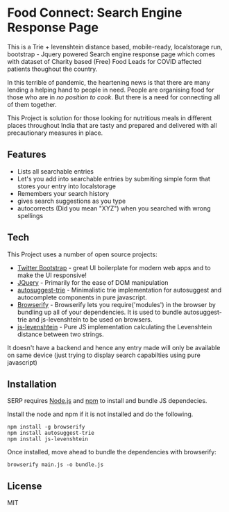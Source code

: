 # Food Connect: Search Engine Response Page

This is a Trie + levenshtein distance based, mobile-ready, localstorage run, bootstrap - Jquery powered Search engine response page which comes with dataset of Charity based (Free) Food Leads for COVID affected patients thoughout the country.

In this terrible of pandemic, the heartening news is that there are many lending a helping hand to people in need. People are organising food for those who are in _no position to cook_. But there is a need for connecting all of them together.

This Project is solution for those looking for nutritious meals in different places throughout India that are tasty and prepared and delivered with all precautionary measures in place.

## Features

- Lists all searchable entries
- Let's you add into searchable entries by submiting simple form that stores your entry into localstorage
- Remembers your search history
- gives search suggestions as you type
- autocorrects (Did you mean "XYZ") when you searched with wrong spellings


## Tech

This Project uses a number of open source projects:

- [Twitter Bootstrap](https://getbootstrap.com) - great UI boilerplate for modern web apps and to make the UI responsive!
- [JQuery](https://jquery.com) - Primarily for the ease of DOM manipulation
- [autosuggest-trie](https://github.com/moroshko/autosuggest-trie) - Minimalistic trie implementation for autosuggest and autocomplete components in pure javascript.
- [Browserify](http://browserify.org) - Browserify lets you require('modules') in the browser by bundling up all of your dependencies. It is used to bundle autosuggest-trie and js-levenshtein to be used on browsers.
- [js-levenshtein](https://github.com/gustf/js-levenshtein) - Pure JS implementation calculating the Levenshtein distance between two strings.

It doesn't have a backend and hence any entry made will only be available on same device (just trying to display search capabilties using pure javascript)

## Installation

SERP requires [Node.js](https://nodejs.org/) and [npm](https://www.npmjs.com/) to install and bundle JS dependecies.

Install the node and npm if it is not installed and do the following.

```
npm install -g browserify
npm install autosuggest-trie
npm install js-levenshtein
```

Once installed, move ahead to bundle the dependencies with browserify:

```
browserify main.js -o bundle.js
```


## License

MIT

